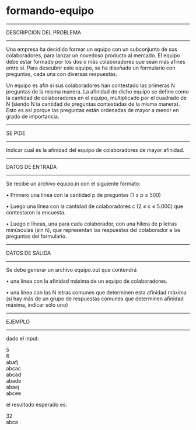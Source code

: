 # formando-equipo

---

DESCRIPCION DEL PROBLEMA

---

Una empresa ha decidido formar un
equipo con un subconjunto de sus
colaboradores, para lanzar un novedoso
producto al mercado. El equipo debe estar
formado por los dos o más colaboradores
que sean más afines entre sí. Para
descubrir este equipo, se ha diseñado un
formulario con preguntas, cada una con
diversas respuestas.

Un equipo es afín si sus colaboradores
han contestado las primeras N preguntas
de la misma manera. La afinidad de dicho
equipo se define como la cantidad de
colaboradores en el equipo, multiplicado
por el cuadrado de N (siendo N la cantidad
de preguntas contestadas de la misma
manera). Esto es así porque las preguntas
están ordenadas de mayor a menor en
grado de importancia.

---

SE PIDE

---

Indicar cual es la afinidad
del equipo de colaboradores de mayor
afinidad.

---

DATOS DE ENTRADA

---

Se recibe un archivo equipo.in con
el siguiente formato:

• Primero una línea con la cantidad p de
preguntas (1 ≤ p ≤ 500)

• Luego una línea con la cantidad de
colaboradores c (2 ≤ c ≤ 5.000) que
contestaron la encuesta.

• Luego c líneas, una para cada colaborador,
con una hilera de p letras minúsculas (sin ñ), que
representan las respuestas del colaborador a las
preguntas del formulario.

---

DATOS DE SALIDA

---

Se debe generar un archivo equipo.out
que contendrá

• una línea con la afinidad máxima de un
equipo de colaboradores.

• una línea con las N letras comunes que
determinen esta afinidad máxima (si
hay más de un grupo de respuestas
comunes que determinen afinidad
máxima, indicar sólo uno)

---

EJEMPLO

---

dado el input:

5<br />
6<br />
abafj<br />
abcac<br />
abcad<br />
abade<br />
abaej<br />
abcee<br />

el resultado esperado es:

32<br />
abca
